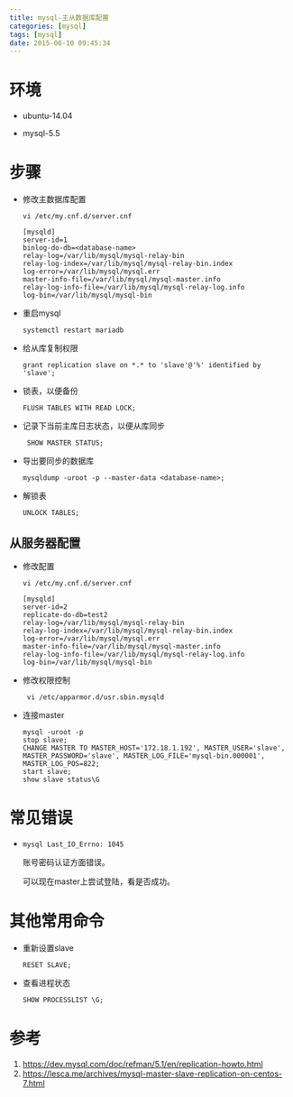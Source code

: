 ```yaml
---
title: mysql-主从数据库配置
categories: [mysql]
tags: [mysql]
date: 2015-06-10 09:45:34
---
```


# 环境

-   ubuntu-14.04

-   mysql-5.5

# 步骤

-   修改主数据库配置

        vi /etc/my.cnf.d/server.cnf

        [mysqld]
        server-id=1
        binlog-do-db=<database-name>
        relay-log=/var/lib/mysql/mysql-relay-bin
        relay-log-index=/var/lib/mysql/mysql-relay-bin.index
        log-error=/var/lib/mysql/mysql.err
        master-info-file=/var/lib/mysql/mysql-master.info
        relay-log-info-file=/var/lib/mysql/mysql-relay-log.info
        log-bin=/var/lib/mysql/mysql-bin

-   重启mysql

        systemctl restart mariadb

-   给从库复制权限

        grant replication slave on *.* to 'slave'@'%' identified by 'slave';

-   锁表，以便备份

        FLUSH TABLES WITH READ LOCK;

-   记录下当前主库日志状态，以便从库同步

         SHOW MASTER STATUS;

-   导出要同步的数据库

        mysqldump -uroot -p --master-data <database-name>;

-   解锁表

        UNLOCK TABLES;

## 从服务器配置

-   修改配置

        vi /etc/my.cnf.d/server.cnf

        [mysqld]
        server-id=2
        replicate-do-db=test2
        relay-log=/var/lib/mysql/mysql-relay-bin
        relay-log-index=/var/lib/mysql/mysql-relay-bin.index
        log-error=/var/lib/mysql/mysql.err
        master-info-file=/var/lib/mysql/mysql-master.info
        relay-log-info-file=/var/lib/mysql/mysql-relay-log.info
        log-bin=/var/lib/mysql/mysql-bin

-   修改权限控制

         vi /etc/apparmor.d/usr.sbin.mysqld

-   连接master

        mysql -uroot -p
        stop slave;
        CHANGE MASTER TO MASTER_HOST='172.18.1.192', MASTER_USER='slave', MASTER_PASSWORD='slave', MASTER_LOG_FILE='mysql-bin.000001', MASTER_LOG_POS=822;
        start slave;
        show slave status\G

# 常见错误

-   `mysql Last_IO_Errno: 1045`

    账号密码认证方面错误。

    可以现在master上尝试登陆，看是否成功。

#   其他常用命令

-   重新设置slave

        RESET SLAVE;

-   查看进程状态

        SHOW PROCESSLIST \G;

# 参考

1.  <https://dev.mysql.com/doc/refman/5.1/en/replication-howto.html>
1.  <https://lesca.me/archives/mysql-master-slave-replication-on-centos-7.html>
